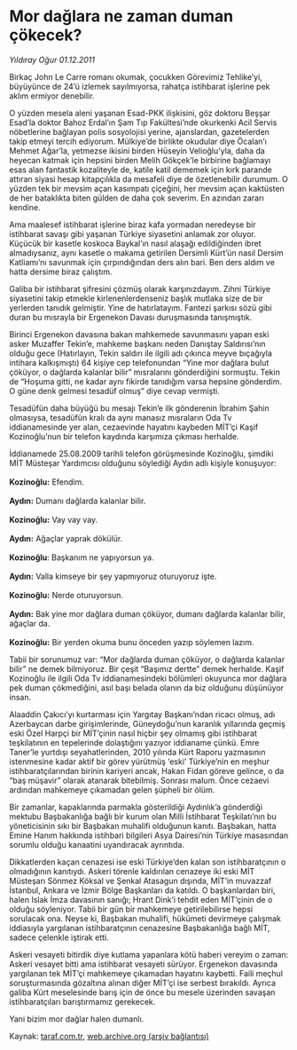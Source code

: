 # Mor dağlara ne zaman duman çökecek?

*Yıldıray Oğur 01.12.2011*

<div class="yazi"><p>Birkaç John Le Carre romanı okumak, çocukken Görevimiz Tehlike’yi, büyüyünce de 24’ü izlemek sayılmıyorsa, rahatça istihbarat işlerine pek aklım ermiyor denebilir.</p>
<p>O yüzden mesela aleni yaşanan Esad-PKK ilişkisini, göz doktoru Beşşar Esad’la doktor Bahoz Erdal’ın Şam Tıp Fakültesi’nde okurkenki Acil Servis nöbetlerine bağlayan polis sosyolojisi yerine, ajanslardan, gazetelerden takip etmeyi tercih ediyorum. Mülkiye’de birlikte okudular diye Öcalan’ı Mehmet Ağar’la, yetmezse ikisini birden Hüseyin Velioğlu’yla, daha da heyecan katmak için hepsini birden Melih Gökçek’le birbirine bağlamayı esas alan fantastik kozaliteyle de, katile katil dememek için kırk parande attıran siyasi hesap kitapçılıkla da mesafeli diye de özetlenebilir durumum. O yüzden tek bir mevsim açan kasımpatı çiçeğini, her mevsim açan kaktüsten de her bataklıkta biten gülden de daha çok severim. En azından zararı kendine.</p>
<p>Ama maalesef istihbarat işlerine biraz kafa yormadan neredeyse bir istihbarat savaşı gibi yaşanan Türkiye siyasetini anlamak zor oluyor. Küçücük bir kasetle koskoca Baykal’ın nasıl alaşağı edildiğinden ibret almadıysanız, aynı kasetle o makama getirilen Dersimli Kürt’ün nasıl Dersim Katliamı’nı savunmak için çırpındığından ders alın bari. Ben ders aldım ve hatta dersime biraz çalıştım.</p>
<p>Galiba bir istihbarat şifresini çözmüş olarak karşınızdayım. Zihni Türkiye siyasetini takip etmekle kirlenenlerdenseniz başlık mutlaka size de bir yerlerden tanıdık gelmiştir. Yine de hatırlatayım. Fantezi şarkısı sözü gibi duran bu mısrayla bir Ergenekon Davası duruşmasında tanışmıştık.</p>
<p>Birinci Ergenekon davasına bakan mahkemede savunmasını yapan eski asker Muzaffer Tekin’e, mahkeme başkanı neden Danıştay Saldırısı’nın olduğu gece (Hatırlayın, Tekin saldırı ile ilgili adı çıkınca meyve bıçağıyla intihara kalkışmıştı) 64 kişiye cep telefonundan “Yine mor dağlara bulut çöküyor, o dağlarda kalanlar bilir” mısralarını gönderdiğini sormuştu. Tekin de “Hoşuma gitti, ne kadar aynı fikirde tanıdığım varsa hepsine gönderdim. O güne denk gelmesi tesadüf olmuş” diye cevap vermişti.</p>
<p>Tesadüfün daha büyüğü bu mesajı Tekin’e ilk gönderenin İbrahim Şahin olmasıysa, tesadüfün kralı da aynı manasız mısraların Oda Tv iddianamesinde yer alan, cezaevinde hayatını kaybeden MİT’çi Kaşif Kozinoğlu’nun bir telefon kaydında karşımıza çıkması herhalde.</p>
<p>İddianamede 25.08.2009 tarihli telefon görüşmesinde Kozinoğlu, şimdiki MİT Müsteşar Yardımcısı olduğunu söylediği Aydın adlı kişiyle konuşuyor:<br/><br/><strong>Kozinoğlu:</strong> Efendim.<br/><br/><strong>Aydın:</strong> Dumanı dağlarda kalanlar bilir.<br/><br/><strong>Kozinoğlu:</strong> Vay vay vay.<br/><br/><strong>Aydın:</strong> Ağaçlar yaprak dökülür.<br/><br/><strong>Kozinoğlu</strong>: Başkanım ne yapıyorsun ya.<br/><br/><strong>Aydın:</strong> Valla kimseye bir şey yapmıyoruz oturuyoruz işte.<br/><br/><strong>Kozinoğlu:</strong> Nerde oturuyorsun.<br/><br/><strong>Aydın:</strong> Bak yine mor dağlara duman çöküyor, dumanı dağlarda kalanlar bilir, ağaçlar da.<br/><br/><strong>Kozinoğlu:</strong> Bir yerden okuma bunu önceden yazıp söylemen lazım.</p>
<p>Tabii bir sorunumuz var: “Mor dağlarda duman çöküyor, o dağlarda kalanlar bilir” ne demek bilmiyoruz. Bir çeşit “Başımız dertte” demek herhalde. Kaşif Kozinoğlu ile ilgili Oda Tv iddianamesindeki bölümleri okuyunca mor dağlara pek duman çökmediğini, asıl başı belada olanın da biz olduğunu düşünüyor insan.</p>
<p>Alaaddin Çakıcı’yı kurtarması için Yargıtay Başkanı’ndan ricacı olmuş, adı Azerbaycan darbe girişimlerinde, Güneydoğu’nun karanlık yıllarında geçmiş eski Özel Harpçi bir MİT’çinin nasıl hiçbir şey olmamış gibi istihbarat teşkilatının en tepelerinde dolaştığını yazıyor iddianame çünkü. Emre Taner’le yurtdışı seyahatlerinden, 2010 yılında Kürt Raporu yazmasının istenmesine kadar aktif bir görev yürütmüş ‘eski’ Türkiye’nin en meşhur istihbaratçılarından birinin kariyeri ancak, Hakan Fidan göreve gelince, o da “baş müşavir” olarak atanarak bitebilmiş. Sonrası malum. Önce cezaevi ardından mahkemeye çıkamadan gelen şüpheli bir ölüm.</p>
<p>Bir zamanlar, kapaklarında parmakla gösterildiği Aydınlık’a gönderdiği mektubu Başbakanlığa bağlı bir kurum olan Milli İstihbarat Teşkilatı’nın bu yöneticisinin sıkı bir Başbakan muhalifi olduğunun kanıtı. Başbakan, hatta Emine Hanım hakkında istihbari bilgileri Asya Dairesi’nin Türkiye masasından sorumlu olduğu kanaatini uyandıracak ayrıntıda.</p>
<p>Dikkatlerden kaçan cenazesi ise eski Türkiye’den kalan son istihbaratçının o olmadığının kanıtıydı. Askeri törenle kaldırılan cenazeye iki eski MİT Müsteşarı Sönmez Köksal ve Şenkal Atasagun dışında, MİT’in muvazzaf İstanbul, Ankara ve İzmir Bölge Başkanları da katıldı. O başkanlardan biri, halen Islak İmza davasının sanığı; Hrant Dink’i tehdit eden MİT’çinin de o olduğu söyleniyor. Tabii bir gün bir mahkemeye getirilebilirse hepsi sorulacak ona. Neyse ki, Başbakan muhalifi, hükümeti devirmeye çalışmak iddiasıyla yargılanan istihbaratçının cenazesine Başbakanlığa bağlı MİT, sadece çelenkle iştirak etti.</p>
<p>Askeri vesayeti bitirdik diye kutlama yapanlara kötü haberi vereyim o zaman: Askeri vesayet bitti ama istihbarat vesayeti sürüyor. Ergenekon davasında yargılanan tek MİT’çi mahkemeye çıkamadan hayatını kaybetti. Faili meçhul soruşturmasında gözaltına alınan diğer MİT’çi ise serbest bırakıldı. Ayrıca galiba Kürt meselesinde barış için de önce bu mesele üzerinden savaşan istihbaratçıları barıştırmamız gerekecek.</p>
<p>Yani bizim mor dağlar halen dumanlı.</p>
</div>

Kaynak: [taraf.com.tr](http://www.taraf.com.tr/yildiray-ogur/makale-mor-daglara-ne-zaman-duman-cokecek.htm), [web.archive.org (arşiv bağlantısı)](http://web.archive.org/web/20130709212041/http://www.taraf.com.tr/yildiray-ogur/makale-mor-daglara-ne-zaman-duman-cokecek.htm)
